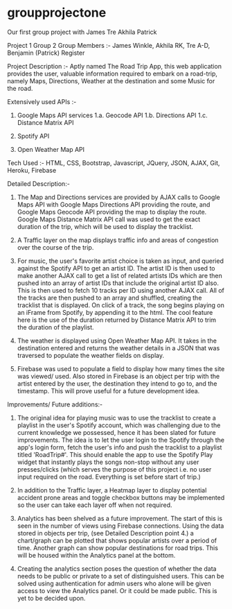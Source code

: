 # groupprojectone
Our first group project with James Tre Akhila Patrick

Project 1 Group 2
Group Members :- James Winkle, Akhila RK, Tre A-D, Benjamin (Patrick) Register

Project Description :- Aptly named The Road Trip App, this web application provides the user, valuable information required to embark on a road-trip, namely Maps, Directions, Weather at the destination and some Music for the road.

Extensively used APIs :- 

1. Google Maps API services 
 1.a. Geocode API
 1.b. Directions API
 1.c. Distance Matrix API

2. Spotify API

3. Open Weather Map API

Tech Used :-
HTML, CSS, Bootstrap, Javascript, JQuery, JSON, AJAX, Git, Heroku, Firebase


Detailed Description:-

1. The Map and Directions services are provided by AJAX calls to Google Maps API with Google Maps Directions API providing the route, and Google Maps Geocode API providing the map to display the route. Google Maps Distance Matrix API call was used to get the exact duration of the trip, which will be used to display the tracklist.

2. A Traffic layer on the map displays traffic info and areas of congestion over the course of the trip.

3. For music, the user's favorite artist choice is taken as input, and queried against the Spotify API to get an artist ID. The artist ID is then used to make another AJAX call to get a list of related artists IDs which are then pushed into an array of artist IDs that include the original artist ID also. This is then used to fetch 10 tracks per ID using another AJAX call. All of the tracks are then pushed to an array and shuffled, creating the tracklist that is displayed. On click of a track, the song begins playing on an iFrame from Spotify, by appending it to the html. The cool feature here is the use of the duration returned by Distance Matrix API to trim the duration of the playlist.

4. The weather is displayed using Open Weather Map API. It takes in the destination entered and returns the weather details in a JSON that was traversed to populate the weather fields on display.

5. Firebase was used to populate a field to display how many times the site was viewed/ used. Also stored in Firebase is an object per trip with the artist entered by the user, the destination they intend to go to, and the timestamp. This will prove useful for a future development idea.


Improvements/ Future additions:- 

1. The original idea for playing music was to use the tracklist to create a playlist in the user's Spotify account, which was challenging due to the current knowledge we possessed, hence it has been slated for future improvements. The idea is to let the user login to the Spotify through the app's login form, fetch the user's info and push the tracklist to a playlist titled 'RoadTrip#'. This should enable the app to use the Spotify Play widget that instantly plays the songs non-stop without any user presses/clicks (which serves the purpose of this project i.e. no user input required on the road. Everything is set before start of trip.)

2. In addition to the Traffic layer, a Heatmap layer to display potential accident prone areas and toggle checkbox buttons may be implemented so the user can take each layer off when not required.

3. Analytics has been shelved as a future improvement. The start of this is seen in the number of views using Firebase connections. Using the data stored in objects per trip, (see Detailed Description point 4.) a chart/graph can be plotted that shows popular artists over a period of time. Another graph can show popular destinations for road trips. This will be housed within the Analytics panel at the bottom. 

4. Creating the analytics section poses the question of whether the data needs to be public or private to a set of distinguished users. This can be solved using authentication for admin users who alone will be given access to view the Analytics panel. Or it could be made public. This is yet to be decided upon.
